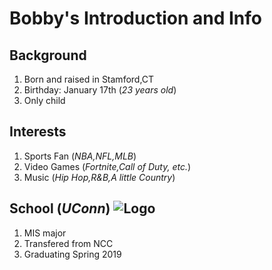 # Bobby's Introduction and Info
## Background 
1. Born and raised in Stamford,CT
2. Birthday: January 17th (*23 years old*)
3. Only child
## Interests
1. Sports Fan (*NBA,NFL,MLB*)
2. Video Games (*Fortnite,Call of Duty, etc.*)
3. Music (*Hip Hop,R&B,A little Country*)
## School (*UConn*) ![Logo](https://brand.uconn.edu/wp-content/uploads/sites/1060/2015/08/husky-logo-lockup-circleR.jpg)
1. MIS major
2. Transfered from NCC
3. Graduating Spring 2019
